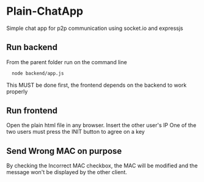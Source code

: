# Plain-ChatApp

Simple chat app for p2p communication using socket.io and expressjs

## Run backend

From the parent folder run on the command line

```bash
  node backend/app.js
```

This MUST be done first, the frontend depends on the backend to work properly

## Run frontend

Open the plain html file in any browser.
Insert the other user's IP
One of the two users must press the INIT button to agree on a key

## Send Wrong MAC on purpose

By checking the Incorrect MAC checkbox, the MAC will be modified and the message won't be displayed by the other client.
